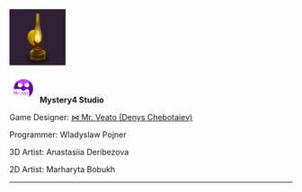 <script src="https://kit.fontawesome.com/2863ef2463.js" crossorigin="anonymous"></script>

<img src="images/Kerosene Lamp.png" width="100" height="100" />

<img src="images/Logo.png" width="50" height="50" /> <b>Mystery4 Studio</b>

Game Designer: [⋈ Mr. Veato (Denys Chebotaiev)](https://mrveato.com)

Programmer: Wladyslaw Pojner

3D Artist: Anastasiia Deribezova

2D Artist: Marharyta Bobukh
* * *
<p style="text-align:center; margin:2em">
<a href="mailto:someone@yoursite.com"><i class="fa-regular fa-envelope fa-2xl" style="color: #000000;"></i></a>
<a href="https://kerosenelampsecrets.com"><i class="fa-brands fa-facebook fa-2xl" style="color: #000000;"></i></a>
<a href="https://twitter.com/klsgame"><i class="fa-brands fa-twitter fa-2xl" style="color: #000000;"></i></a>
<a href="https://youtube.com/@kls-game"><i class="fa-brands fa-youtube fa-2xl" style="color: #000000;"></i></a>
<a href="https://instagram.com/klsgame"><i class="fa-brands fa-instagram fa-2xl" style="color: #000000;"></i></a>
<a href="https://www.tiktok.com/@klsgame"><i class="fa-brands fa-tiktok fa-2xl" style="color: #000000;"></i></a>
<a href="https://t.me/klsgame"><i class="fa-brands fa-telegram fa-2xl" style="color: #000000;"></i></a>
</p>
